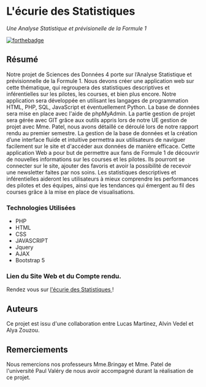 # L'écurie des Statistiques
_Une Analyse Statistique et prévisionelle de la Formule 1_

[![forthebadge](http://forthebadge.com/images/badges/built-with-love.svg)](http://forthebadge.com)  


## Résumé

Notre projet de Sciences des Données 4 porte sur l’Analyse Statistique et prévisionnelle de la Formule 1. Nous devons créer une application web sur cette thématique, qui regroupera des statistiques descriptives et inférentielles sur les pilotes, les courses, et bien plus encore.
Notre application sera développée en utilisant les langages de programmation HTML, PHP, SQL, JavaScript et éventuellement Python. La base de données sera mise en place avec l'aide de phpMyAdmin. La partie gestion de projet sera gérée avec GIT grâce aux outils appris lors de notre UE gestion de projet avec Mme. Patel, nous avons détaillé ce déroulé lors de notre rapport rendu au premier semestre.
La gestion de la base de données et la création d’une interface fluide et intuitive permettra aux utilisateurs de naviguer facilement sur le site et d'accéder aux données de manière efficace. Cette application Web a pour but de permettre aux fans de Formule 1 de découvrir de nouvelles informations sur les courses et les pilotes. Ils pourront se connecter sur le site, ajouter des favoris et avoir la possibilité de recevoir une newsletter faites par nos soins. Les statistiques descriptives et inférentielles aideront les utilisateurs à mieux comprendre les performances des pilotes et des équipes, ainsi que les tendances qui émergent au fil des courses grâce à la mise en place de visualisations.

### Technologies Utilisées 

- PHP
- HTML
- CSS
- JAVASCRIPT 
- Jquery 
- AJAX
- Bootstrap 5 

### Lien du Site Web et du Compte rendu. 

Rendez vous sur [l'écurie des Statistiques ](https://lecurie-des-statistiques.fr/index.php)!

## Auteurs 

Ce projet est issu d'une collaboration entre Lucas Martinez, Alvin Vedel et Alya Zouzou. 


## Remerciements
Nous remercions nos professeurs Mme.Bringay et Mme. Patel de l'université Paul Valéry de nous avoir accompagné durant la réalisation de ce projet. 



